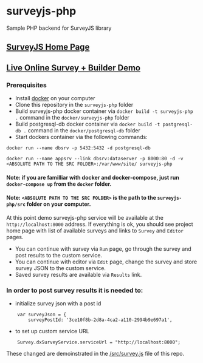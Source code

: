 # surveyjs-php
Sample PHP backend for SurveyJS library

## [SurveyJS Home Page](https://surveyjs.io/Examples/Service/)

## [Live Online Survey + Builder Demo](https://surveyjs-php.herokuapp.com/)


### Prerequisites
- Install [docker](https://www.docker.com/) on your computer
- Clone this repository in the `surveyjs-php` folder
- Build surveyjs-php docker container via `docker build -t surveyjs-php .` command in the `docker/surveyjs-php` folder
- Build postgresql-db docker container via `docker build -t postgresql-db .` command in the `docker/postgresql-db` folder
- Start dockers container via the following commands:

`docker run --name dbsrv -p 5432:5432 -d postgresql-db`

`docker run --name appsrv --link dbsrv:dataserver -p 8000:80 -d -v <ABSOLUTE PATH TO THE SRC FOLDER>:/var/www/site/ surveyjs-php`

#### Note: if you are familliar with docker and docker-compose, just run `docker-compose up` from the `docker` folder.
#### Note: `<ABSOLUTE PATH TO THE SRC FOLDER>` is the path to the `surveyjs-php/src` folder on your computer.


At this point demo surveyjs-php service will be available at the `http://localhost:8000` address.
If everything is ok, you should see project home page with list of available surveys and links to `Survey` and `Editor` pages.
- You can continue with survey via `Run` page, go through the survey and post results to the custom service.
- You can continue with editor via `Edit` page, change the survey and store survey JSON to the custom service.
- Saved survey results are available via `Results` link.


### In order to post survey results it is needed to:
- initialize survey json with a post id
```
    var surveyJson = {
        surveyPostId: '3ce10f8b-2d8a-4ca2-a110-2994b9e697a1',
```
- to set up custom service URL
```
    Survey.dxSurveyService.serviceUrl = "http://localhost:8000";
```
These changed are demoinstrated in the [/src/survey.js](https://github.com/surveyjs/surveyjs-php/blob/master/src/survey.js) file of this repo.
